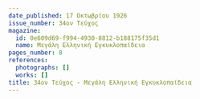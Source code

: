 ```yaml
---
date_published: 17 Οκτωβρίου 1926
issue_number: 34ον Τεύχος
magazine:
  id: 0e609d69-f994-4930-8812-b188175f35d1
  name: Μεγάλη Ελληνική Εγκυκλοπαίδεια
pages_number: 8
references:
  photographs: []
  works: []
title: 34ον Τεύχος - Μεγάλη Ελληνική Εγκυκλοπαίδεια
---
```


